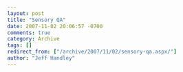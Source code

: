 ```yaml
---
layout: post
title: "Sensory QA"
date: 2007-11-02 20:06:57 -0700
comments: true
category: Archive
tags: []
redirect_from: ["/archive/2007/11/02/sensory-qa.aspx/"]
author: "Jeff Handley"
---
```


